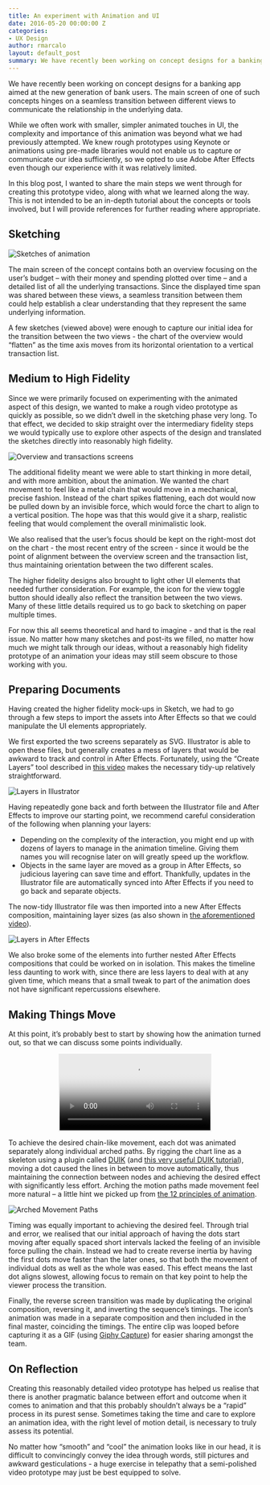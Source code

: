 ```yaml
---
title: An experiment with Animation and UI
date: 2016-05-20 00:00:00 Z
categories:
- UX Design
author: rmarcalo
layout: default_post
summary: We have recently been working on concept designs for a banking app aimed at the new generation of bank users. The main screen of one of such concepts hinges on a seamless transition between different views to communicate the relationship in the underlying data.
---
```


We have recently been working on concept designs for a banking app aimed at the new generation of bank users. The main screen of one of such concepts hinges on a seamless transition between different views to communicate the relationship in the underlying data.

While we often work with smaller, simpler animated touches in UI, the complexity and importance of this animation was beyond what we had previously attempted.  We knew rough prototypes using Keynote or animations using pre-made libraries would not enable us to capture or communicate our idea sufficiently, so we opted to use Adobe After Effects even though our experience with it was relatively limited.

In this blog post, I wanted to share the main steps we went through for creating this prototype video, along with what we learned along the way. This is not intended to be an in-depth tutorial about the concepts or tools involved, but I will provide references for further reading where appropriate.

## Sketching

<img class="aligncenter" src="{{ site.baseurl }}/rmarcalo/assets/experiment-with-animation-and-ui/sketches.gif" alt="Sketches of animation" />

The main screen of the concept contains both an overview focusing on the user’s budget – with their money and spending plotted over time – and a detailed list of all the underlying transactions. Since the displayed time span was shared between these views, a seamless transition between them  could help establish a clear understanding that they represent the same underlying information.

A few sketches (viewed above) were enough to capture our initial idea for the transition between the two views - the chart of the overview would “flatten” as the time axis moves from its horizontal orientation to a vertical transaction list.

## Medium to High Fidelity

Since we were primarily focused on experimenting with the animated aspect of this design, we wanted to make a rough video prototype as quickly as possible, so we didn’t dwell in the sketching phase very long. To that effect, we decided to skip straight over the intermediary fidelity steps we would typically use to explore other aspects of the design and translated the sketches directly into reasonably high fidelity.

<img class="aligncenter" src="{{ site.baseurl }}/rmarcalo/assets/experiment-with-animation-and-ui/screens.png" alt="Overview and transactions screens" />

The additional fidelity meant we were able to start thinking in more detail, and with more ambition, about the animation. We wanted the chart movement to feel like a metal chain that would move in a mechanical, precise fashion. Instead of the chart spikes flattening, each dot would now be pulled down by an invisible force, which would force the chart to align to a vertical position. The hope was that this would give it a sharp, realistic feeling that would complement the overall minimalistic look.

We also realised that the user’s focus should be kept on the right-most dot on the chart - the most recent entry of the screen - since it would be the point of alignment between the overview screen and the transaction list, thus maintaining orientation between the two different scales.

The higher fidelity designs also brought to light other UI elements that needed further consideration.  For example, the icon for the view toggle button should ideally also reflect the transition between the two views. Many of these little details required us to go back to sketching on paper multiple times.

For now this all seems theoretical and hard to imagine - and that is the real issue. No matter how many sketches and post-its we filled, no matter how much we might talk through our ideas, without a reasonably high fidelity prototype of an animation your ideas may still seem obscure to those working with you.

## Preparing Documents

Having created the higher fidelity mock-ups in Sketch, we had to go through a few steps to import the assets into After Effects so that we could manipulate the UI elements appropriately.

We first exported the two screens separately as SVG. Illustrator is able to open these files, but generally creates a mess of layers that would be awkward to track and control in After Effects. Fortunately, using the “Create Layers” tool described in [this video](https://uxinmotion.net/sketch-to-after-effects-and-psd/) makes the necessary tidy-up relatively straightforward.

<img class="aligncenter" src="{{ site.baseurl }}/rmarcalo/assets/experiment-with-animation-and-ui/ai-layers.png" alt="Layers in Illustrator" />

Having repeatedly gone back and forth between the Illustrator file and After Effects to improve our starting point, we recommend careful consideration of the following when planning your layers:
* Depending on the complexity of the interaction, you might end up with dozens of layers to manage in the animation timeline. Giving them names you will recognise later on will greatly speed up the workflow.
* Objects in the same layer are moved as a group in After Effects, so judicious layering can save time and effort. Thankfully, updates in the Illustrator file are automatically synced into After Effects if you need to go back and separate objects.

The now-tidy Illustrator file was then imported into a new After Effects composition, maintaining layer sizes (as also shown in [the aforementioned video](https://uxinmotion.net/sketch-to-after-effects-and-psd/)).

<img class="aligncenter" src="{{ site.baseurl }}/rmarcalo/assets/experiment-with-animation-and-ui/ae-layers.png" alt="Layers in After Effects" />

We also broke some of the elements into further nested After Effects compositions that could be worked on in isolation. This makes the timeline less daunting to work with, since there are less layers to deal with at any given time, which means that a small tweak to part of the animation does not have significant repercussions elsewhere.

## Making Things Move

At this point, it’s probably best to start by showing how the animation turned out, so that we can discuss some points individually.

<video autoplay loop poster="{{ site.baseurl }}/rmarcalo/assets/experiment-with-animation-and-ui/animation.png" style="max-width: 100%; max-height: 470px; background-color: #EAEAEA; padding: 2px; display: block; margin: 0 auto;">
  <source src="{{ site.baseurl }}/rmarcalo/assets/experiment-with-animation-and-ui/animation.mp4" type="video/mp4">
  <source src="{{ site.baseurl }}/rmarcalo/assets/experiment-with-animation-and-ui/animation.webm" type="video/webm">
  <source src="{{ site.baseurl }}/rmarcalo/assets/experiment-with-animation-and-ui/animation.ogv" type="video/ogg">
</video>

To achieve the desired chain-like movement, each dot was animated separately along individual arched paths. By rigging the chart line as a skeleton using a plugin called [DUIK](https://rainboxprod.coop/en/tools/duik/) (and [this very useful DUIK tutorial](https://www.youtube.com/watch?v=qpgQasDmhI4)), moving a dot caused the lines in between to move automatically, thus maintaining the connection between nodes and achieving the desired effect with significantly less effort. Arching the motion paths made movement feel more natural – a little hint we picked up from [the 12 principles of animation](https://en.wikipedia.org/wiki/12_basic_principles_of_animation).

<img class="aligncenter" src="{{ site.baseurl }}/rmarcalo/assets/experiment-with-animation-and-ui/ae-ovals.png" alt="Arched Movement Paths" />

Timing was equally important to achieving the desired feel. Through trial and error, we realised that our initial approach of having the dots start moving after equally spaced short intervals lacked the feeling of an invisible force pulling the chain. Instead we had to create reverse inertia by having the first dots move faster than the later ones, so that both the movement of individual dots as well as the whole was eased. This effect means the last dot aligns slowest, allowing focus to remain on that key point to help the viewer process the transition.

Finally, the reverse screen transition was made by duplicating the original composition, reversing it, and inverting the sequence’s timings.  The icon’s animation was made in a separate composition and then included in the final master, coinciding the timings. The entire clip was looped before capturing it as a GIF (using [Giphy Capture](https://itunes.apple.com/us/app/giphy-capture.-the-gif-maker/id668208984?mt=12)) for easier sharing amongst the team.

## On Reflection

Creating this reasonably detailed video prototype has helped us realise that there is another pragmatic balance between effort and outcome when it comes to animation and that this probably shouldn’t always be a “rapid” process in its purest sense.  Sometimes taking the time and care to explore an animation idea, with the right level of motion detail, is necessary to truly assess its potential.

No matter how “smooth” and “cool” the animation looks like in our head, it is difficult to convincingly convey the idea through words, still pictures and awkward gesticulations - a huge exercise in telepathy that a semi-polished video prototype may just be best equipped to solve.
